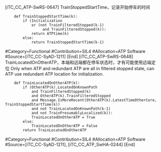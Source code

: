 ﻿
[iTC_CC_ATP-SwRS-0647]
TrainStoppedStartTime，记录开始停车的时间
```
	def TrainStoppedStartTime(k):
	    if (Initialization
	        or (not TrainFilteredStopped(k-1)
	             and TrainFilteredStopped(k)):
	        return ATPtime(k)
	    else:
	        return TrainStoppedStartTime(k-1)
```
\#Category=Functional
\#Contribution=SIL4
\#Allocation=ATP Software
\#Source=[iTC_CC-SyAD-1211]
[End]
[iTC_CC_ATP-SwRS-0648]
TrainLocatedOnOtherATP，本端和远端都在停车状态时，才有可能使用远端定位
Only when ATP and redundant ATP are all in filtered stopped state, can ATP use redundant ATP location for initialization.
```
	def TrainLocatedOnOtherATP(k):
	    if (OtherATP(k).LocatedOnKnownPath
	        and TrainFilteredStopped(k)
	        and OtherATP(k).TrainFilteredStopped
	        and Message.IsMoreRecent(OtherATP(k).LatestTimeOtherCore, TrainStoppedStartTime(k))
	        and not TrainLocatedOnKnownPath(k-1)
	        and not TrainPresumablyLocalized(k)):
	        TrainLocatedOnOtherATP = True
	    else:
	        TrainLocatedOnOtherATP = False
	    return TrainLocatedOnOtherATP
```
\#Category=Functional
\#Contribution=SIL4
\#Allocation=ATP Software
\#Source=[iTC_CC-SyAD-1211], [iTC_CC_ATP_SwHA-0244]
[End]
